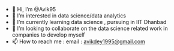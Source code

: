 - 👋 Hi, I’m @Avik95
- 👀 I’m interested in data science/data analytics 
- 🌱 I’m currently learning data science , pursuing in IIT Dhanbad
- 💞️ I’m looking to collaborate on the data science related work in companies to develop myself
- 📫 How to reach me :  email : avikdey1995@gmail.com

<!---
Avik95/Avik95 is a ✨ special ✨ repository because its `README.md` (this file) appears on your GitHub profile.
You can click the Preview link to take a look at your changes.
--->
